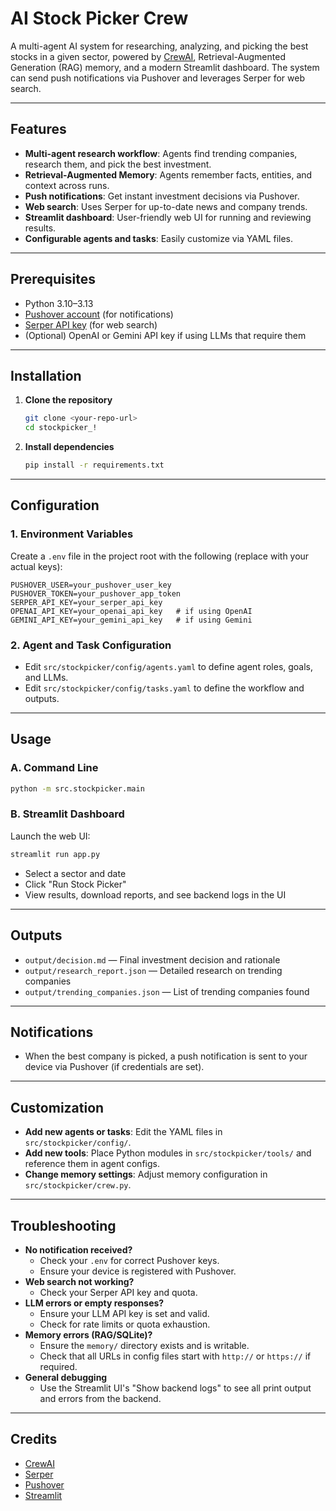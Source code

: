 # AI Stock Picker Crew

A multi-agent AI system for researching, analyzing, and picking the best stocks in a given sector, powered by [CrewAI](https://crewai.com), Retrieval-Augmented Generation (RAG) memory, and a modern Streamlit dashboard. The system can send push notifications via Pushover and leverages Serper for web search.

---

## Features
- **Multi-agent research workflow**: Agents find trending companies, research them, and pick the best investment.
- **Retrieval-Augmented Memory**: Agents remember facts, entities, and context across runs.
- **Push notifications**: Get instant investment decisions via Pushover.
- **Web search**: Uses Serper for up-to-date news and company trends.
- **Streamlit dashboard**: User-friendly web UI for running and reviewing results.
- **Configurable agents and tasks**: Easily customize via YAML files.

---

## Prerequisites
- Python 3.10–3.13
- [Pushover account](https://pushover.net/) (for notifications)
- [Serper API key](https://serper.dev/) (for web search)
- (Optional) OpenAI or Gemini API key if using LLMs that require them

---

## Installation

1. **Clone the repository**
   ```bash
   git clone <your-repo-url>
   cd stockpicker_!
   ```

2. **Install dependencies**
   ```bash
   pip install -r requirements.txt
   ```

---

## Configuration

### 1. **Environment Variables**
Create a `.env` file in the project root with the following (replace with your actual keys):

```
PUSHOVER_USER=your_pushover_user_key
PUSHOVER_TOKEN=your_pushover_app_token
SERPER_API_KEY=your_serper_api_key
OPENAI_API_KEY=your_openai_api_key   # if using OpenAI
GEMINI_API_KEY=your_gemini_api_key   # if using Gemini
```

### 2. **Agent and Task Configuration**
- Edit `src/stockpicker/config/agents.yaml` to define agent roles, goals, and LLMs.
- Edit `src/stockpicker/config/tasks.yaml` to define the workflow and outputs.

---

## Usage

### **A. Command Line**

```bash
python -m src.stockpicker.main
```

### **B. Streamlit Dashboard**
Launch the web UI:
```bash
streamlit run app.py
```
- Select a sector and date
- Click "Run Stock Picker"
- View results, download reports, and see backend logs in the UI

---

## Outputs
- `output/decision.md` — Final investment decision and rationale
- `output/research_report.json` — Detailed research on trending companies
- `output/trending_companies.json` — List of trending companies found

---

## Notifications
- When the best company is picked, a push notification is sent to your device via Pushover (if credentials are set).

---

## Customization
- **Add new agents or tasks**: Edit the YAML files in `src/stockpicker/config/`.
- **Add new tools**: Place Python modules in `src/stockpicker/tools/` and reference them in agent configs.
- **Change memory settings**: Adjust memory configuration in `src/stockpicker/crew.py`.

---

## Troubleshooting
- **No notification received?**
  - Check your `.env` for correct Pushover keys.
  - Ensure your device is registered with Pushover.
- **Web search not working?**
  - Check your Serper API key and quota.
- **LLM errors or empty responses?**
  - Ensure your LLM API key is set and valid.
  - Check for rate limits or quota exhaustion.
- **Memory errors (RAG/SQLite)?**
  - Ensure the `memory/` directory exists and is writable.
  - Check that all URLs in config files start with `http://` or `https://` if required.
- **General debugging**
  - Use the Streamlit UI's "Show backend logs" to see all print output and errors from the backend.



---

## Credits
- [CrewAI](https://crewai.com)
- [Serper](https://serper.dev/)
- [Pushover](https://pushover.net/)
- [Streamlit](https://streamlit.io/)
